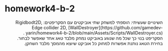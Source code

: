 # homework4-b-2
<div dir='rtl' lang='he'>
השינויים שעשיתי:
 הוספתי למשחק שתי אוביקטים עם הסקריפטים: 
 Rigidbodt2D, Edge collider 2D,  [WallDestroyer](https://github.com/gamedev-yarin/homework4-b-2/blob/main/Assets/Scripts/WallDestroyer.cs) .
 הסקריפט בנוי כך שכל מה שנוגע באוביקט נמחק מלבד טאג אחד שאפשר לבחור.
 בחירת הטאג נותנת אפשרות למחוק כל אוביקט שיוצא מהמסך מלבד השחקן.
</div>
